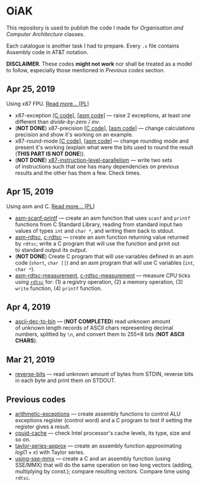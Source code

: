 # OiAK
This repository is used to publish the code I made for _Organisation and Computer Architecture_ classes.

Each catalogue is another task I had to prepare. Every `.s` file contains Assembly code in AT&T notation.

**DISCLAIMER**. These codes **might not work** nor shall be treated as a model to follow, especially those mentioned in _Previous codes_ section.


## Apr 25, 2019
Using x87 FPU. [Read more… [PL]](using-x87)
- x87-exception [[C code]](using-x87/x87-exception.c), [[asm code]](using-x87/functions.s) — raise 2 exceptions, at least one different than _divide-by-zero_ / _inv_.
- (**NOT DONE**) x87-precision [[C code]](using-x87/x87-precision.c), [[asm code]](using-x87/functions.s) — change calculations precision and show it's working on an example.
- x87-round-mode [[C code]](using-x87/x87-round-mode.c), [[asm code]](using-x87/functions.s) — change rounding mode and present it's working (explain what were the bits used to round the result (**THIS PART IS NOT DONE**)).
- (**NOT DONE**) [x87-instruction-level-parallelism](using-x87/x87-ilp.s) — write two sets of instructions such that one has many dependencies on previous results and the other has them a few. Check times.


## Apr 15, 2019
Using asm and C. [Read more… [PL]](using-asm-and-c)
- [asm-scanf-printf](using-asm-and-c/scanf-printf.s) — create an asm function that uses `scanf` and `printf` functions from C Standard Library, reading from standard input two values of types `int` and `char *`, and writing them back to stdout.
- [asm-rdtsc](using-asm-and-c/rdtsc.s), [c-rdtsc](using-asm-and-c/rdtsc.c) — create an asm function returning value returned by `rdtsc`; write a C program that will use the function and print out to standard output its output.
- (**NOT DONE**) Create C program that will use variables defined in an asm code (`short`, `char []`) and an asm program that will use C variables (`int`, `char *`).
- [asm-rdtsc-measurement](using-asm-and-c/measurement.s), [c-rdtsc-measurement](using-asm-and-c/measurement.c) — measure CPU ticks using [`rdtsc`](using-asm-and-c/rdtsc.s) for: (1) a registry operation, (2) a memory operation, (3) `write` function, (4) `printf` function.


## Apr 4, 2019
- [ascii-dec-to-bin](ascii-dec-to-bin) — (**NOT COMPLETED**) read unknown amount of unknown length records of ASCII chars representing decimal numbers, splitted by `\n`, and convert them to 255&times;8 bits (**NOT ASCII CHARS**).


## Mar 21, 2019
- [reverse-bits](reverse-bits) — read unknown amount of bytes from STDIN, reverse bits in each byte and print them on STDOUT.


## Previous codes
- [arithmetic-exceptions](arithmetic-exceptions) — create assembly functions to control ALU exceptions register (control word) and a C program to test if setting the register gives a result.
- [cpuid-cache](cpuid-cache) — check Intel processor's cache levels, its type, size and so on.
- [taylor-series-approx](taylor-series-approx) — create an assembly function approximating $log(1+x)$ with Taylor series.
- [using-sse-mmx](using-sse-mmx) — create a C and an assembly function (using SSE/MMX) that will do the same operation on two long vectors (adding, multiplying by const.); compare resulting vectors. Compare time using `rdtsc`.
